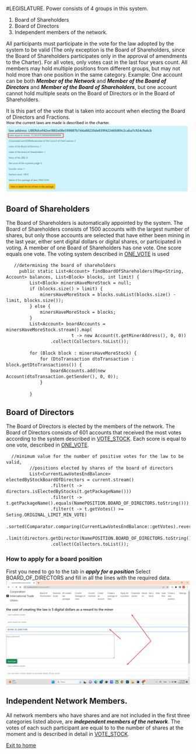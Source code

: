#LEGISLATURE.
Power consists of 4 groups in this system.
1. Board of Shareholders
2. Board of Directors
3. Independent members of the network.

All participants must participate in the vote for the law adopted by the system to be valid
(The only exception is the Board of Shareholders, since the Board of Shareholders participates
only in the approval of amendments to the Charter).
For all votes, only votes cast in the last four years count.
All members may hold multiple positions from different groups, but may not
hold more than one position in the same category.
Example: One account can be both ***Member of the Network*** and ***Member of the Board of Directors***
and ***Member of the Board of Shareholders***, but one account cannot hold multiple seats on the Board of Directors
or in the Board of Shareholders.

It is this part of the vote that is taken into account when electing the Board of Directors and Fractions.
![stock_vote](../screenshots/stock_vote.png)
## Board of Shareholders
The Board of Shareholders is automatically appointed by the system.
The Board of Shareholders consists of 1500 accounts with the largest number of shares,
but only those accounts are selected that have either been mining in the last year,
either sent digital dollars or digital shares, or participated in voting.
A member of one Board of Shareholders has one vote. One score equals one vote.
The voting system described in [ONE_VOTE](../charter/ONE_VOTE.md) is used

````
   //determining the board of shareholders
     public static List<Account> findBoardOfShareholders(Map<String, Account> balances, List<Block> blocks, int limit) {
         List<Block> minersHaveMoreStock = null;
         if (blocks.size() > limit) {
             minersHaveMoreStock = blocks.subList(blocks.size() - limit, blocks.size());
         } else {
             minersHaveMoreStock = blocks;
         }
         List<Account> boardAccounts = minersHaveMoreStock.stream().map(
                         t -> new Account(t.getMinerAddress(), 0, 0))
                 .collect(Collectors.toList());

         for (Block block : minersHaveMoreStock) {
             for (DtoTransaction dtoTransaction : block.getDtoTransactions()) {
                 boardAccounts.add(new Account(dtoTransaction.getSender(), 0, 0));
             }

         }
````

## Board of Directors
The Board of Directors is elected by the members of the network.
The Board of Directors consists of 601 accounts that received the most votes
according to the system described in [VOTE_STOCK](../charter/VOTE_STOCK.md). Each score is equal to one vote, described
in [ONE_VOTE](../charter/ONE_VOTE.md).

````
  //minimum value for the number of positive votes for the law to be valid,
         //positions elected by shares of the board of directors
         List<CurrentLawVotesEndBalance> electedByStockBoardOfDirectors = current.stream()
                 .filter(t -> directors.isElectedByStocks(t.getPackageName()))
                 .filter(t -> t.getPackageName().equals(NamePOSITION.BOARD_OF_DIRECTORS.toString()))
                 .filter(t -> t.getVotes() >= Seting.ORIGINAL_LIMIT_MIN_VOTE)
                 .sorted(Comparator.comparing(CurrentLawVotesEndBalance::getVotes).reversed())
                 .limit(directors.getDirector(NamePOSITION.BOARD_OF_DIRECTORS.toString()).getCount())
                 .collect(Collectors.toList());
````

### How to apply for a board position
First you need to go to the tab in ***apply for a position*** Select BOARD_OF_DIRECTORS
and fill in all the lines with the required data.
![apply_board_of_directors](../screenshots/apply_board_or_directors.png)




## Independent Network Members.
All network members who have shares and are not included in the first three categories listed above,
are ***independent members of the network***. The votes of each such participant are equal to
to the number of shares at the moment and is described in detail in [VOTE_STOCK](../charter/VOTE_STOCK.md).


[Exit to home](../documentation/documentationEng.md)